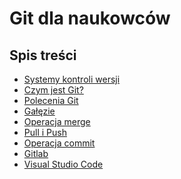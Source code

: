 Git dla naukowców
=================

Spis treści
-----------

* [Systemy kontroli wersji](Versions.md)
* [Czym jest Git?](Git.md)
* [Polecenia Git](Commands.md)
* [Gałęzie](Branches.md)
* [Operacja merge](Merge.md)
* [Pull i Push](PullPush.md)
* [Operacja commit](Commit.md)
* [Gitlab](Gitlab.md)
* [Visual Studio Code](Visual.md)

